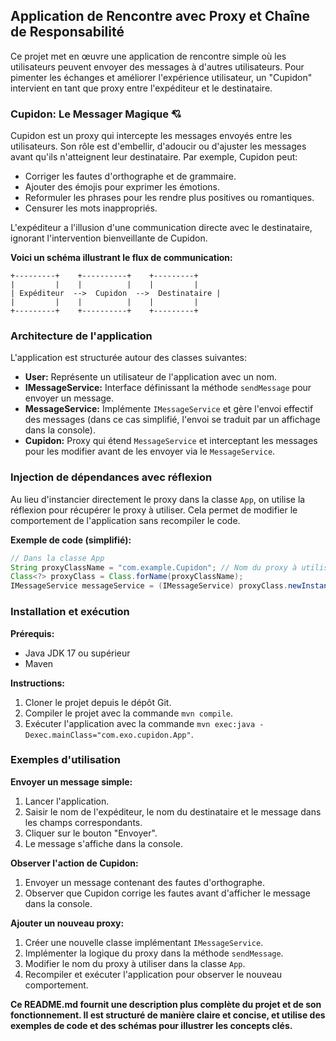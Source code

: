 ## Application de Rencontre avec Proxy et Chaîne de Responsabilité

Ce projet met en œuvre une application de rencontre simple où les utilisateurs peuvent envoyer des messages à d'autres utilisateurs. Pour pimenter les échanges et améliorer l'expérience utilisateur, un "Cupidon" intervient en tant que proxy entre l'expéditeur et le destinataire.

### Cupidon: Le Messager Magique 💘

Cupidon est un proxy qui intercepte les messages envoyés entre les utilisateurs. Son rôle est d'embellir, d'adoucir ou d'ajuster les messages avant qu'ils n'atteignent leur destinataire. Par exemple, Cupidon peut:

* Corriger les fautes d'orthographe et de grammaire.
* Ajouter des émojis pour exprimer les émotions.
* Reformuler les phrases pour les rendre plus positives ou romantiques.
* Censurer les mots inappropriés.

L'expéditeur a l'illusion d'une communication directe avec le destinataire, ignorant l'intervention bienveillante de Cupidon.

**Voici un schéma illustrant le flux de communication:**

```
+---------+    +----------+    +---------+
|         |    |          |    |         |
| Expéditeur  -->  Cupidon  -->  Destinataire |
|         |    |          |    |         |
+---------+    +----------+    +---------+
```

### Architecture de l'application

L'application est structurée autour des classes suivantes:

* **User:** Représente un utilisateur de l'application avec un nom.
* **IMessageService:** Interface définissant la méthode `sendMessage` pour envoyer un message.
* **MessageService:** Implémente `IMessageService` et gère l'envoi effectif des messages (dans ce cas simplifié, l'envoi se traduit par un affichage dans la console).
* **Cupidon:** Proxy qui étend `MessageService` et interceptant les messages pour les modifier avant de les envoyer via le `MessageService`.

### Injection de dépendances avec réflexion

Au lieu d'instancier directement le proxy dans la classe `App`, on utilise la réflexion pour récupérer le proxy à utiliser. Cela permet de modifier le comportement de l'application sans recompiler le code.

**Exemple de code (simplifié):**

```java
// Dans la classe App
String proxyClassName = "com.example.Cupidon"; // Nom du proxy à utiliser
Class<?> proxyClass = Class.forName(proxyClassName);
IMessageService messageService = (IMessageService) proxyClass.newInstance();
```

### Installation et exécution

**Prérequis:**

* Java JDK 17 ou supérieur
* Maven

**Instructions:**

1. Cloner le projet depuis le dépôt Git.
2. Compiler le projet avec la commande `mvn compile`.
3. Exécuter l'application avec la commande `mvn exec:java -Dexec.mainClass="com.exo.cupidon.App"`.

### Exemples d'utilisation

**Envoyer un message simple:**

1. Lancer l'application.
2. Saisir le nom de l'expéditeur, le nom du destinataire et le message dans les champs correspondants.
3. Cliquer sur le bouton "Envoyer".
4. Le message s'affiche dans la console.

**Observer l'action de Cupidon:**

1. Envoyer un message contenant des fautes d'orthographe.
2. Observer que Cupidon corrige les fautes avant d'afficher le message dans la console.

**Ajouter un nouveau proxy:**

1. Créer une nouvelle classe implémentant `IMessageService`.
2. Implémenter la logique du proxy dans la méthode `sendMessage`.
3. Modifier le nom du proxy à utiliser dans la classe `App`.
4. Recompiler et exécuter l'application pour observer le nouveau comportement.

**Ce README.md fournit une description plus complète du projet et de son fonctionnement. Il est structuré de manière claire et concise, et utilise des exemples de code et des schémas pour illustrer les concepts clés.**